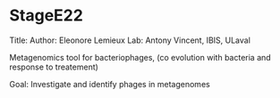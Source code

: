 # StageE22
 Title: 
 Author: Eleonore Lemieux
 Lab: Antony Vincent, IBIS, ULaval

Metagenomics tool for bacteriophages, (co evolution with bacteria and response to treatement)

Goal: Investigate and identify phages in metagenomes

